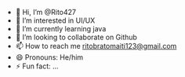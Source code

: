 - 👋 Hi, I’m @Rito427
- 👀 I’m interested in UI/UX
- 🌱 I’m currently learning java
- 💞️ I’m looking to collaborate on Github
- 📫 How to reach me ritobratomaiti123@gmail.com
- 😄 Pronouns: He/him
- ⚡ Fun fact: ...

<!---
Rito427/Rito427 is a ✨ special ✨ repository because its `README.md` (this file) appears on your GitHub profile.
You can click the Preview link to take a look at your changes.
--->
